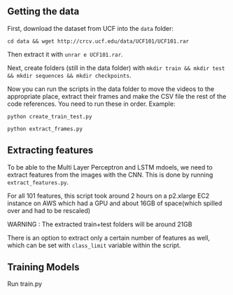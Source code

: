 ## Getting the data

First, download the dataset from UCF into the `data` folder:

`cd data && wget http://crcv.ucf.edu/data/UCF101/UCF101.rar`

Then extract it with `unrar e UCF101.rar`.

Next, create folders (still in the data folder) with `mkdir train && mkdir test && mkdir sequences && mkdir checkpoints`.

Now you can run the scripts in the data folder to move the videos to the appropriate place, extract their frames and make the CSV file the rest of the code references. You need to run these in order. Example:

`python create_train_test.py`

`python extract_frames.py`

## Extracting features

To be able to the Multi Layer Perceptron and LSTM mdoels, we need to extract features from the images with the CNN. This is done by running `extract_features.py`. 

For all 101 features, this script took around 2 hours on a p2.xlarge EC2 instance on AWS which had a GPU and about 16GB of space(which spilled over and had to be rescaled) 

WARNING : The extracted train+test folders will be around 21GB 

There is an option to extract only a certain number of features as well, which can be set with `class_limit` variable within the script.

## Training Models 

Run train.py  
